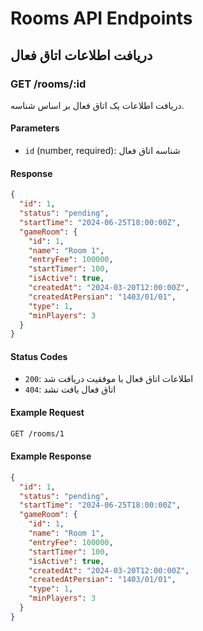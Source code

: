 # Rooms API Endpoints

## دریافت اطلاعات اتاق فعال

### GET /rooms/:id

دریافت اطلاعات یک اتاق فعال بر اساس شناسه.

#### Parameters
- `id` (number, required): شناسه اتاق فعال


#### Response
```json
{
  "id": 1,
  "status": "pending",
  "startTime": "2024-06-25T18:00:00Z",
  "gameRoom": {
    "id": 1,
    "name": "Room 1",
    "entryFee": 100000,
    "startTimer": 100,
    "isActive": true,
    "createdAt": "2024-03-20T12:00:00Z",
    "createdAtPersian": "1403/01/01",
    "type": 1,
    "minPlayers": 3
  }
}
```

#### Status Codes
- `200`: اطلاعات اتاق فعال با موفقیت دریافت شد
- `404`: اتاق فعال یافت نشد

#### Example Request
```bash
GET /rooms/1
```

#### Example Response
```json
{
  "id": 1,
  "status": "pending",
  "startTime": "2024-06-25T18:00:00Z",
  "gameRoom": {
    "id": 1,
    "name": "Room 1",
    "entryFee": 100000,
    "startTimer": 100,
    "isActive": true,
    "createdAt": "2024-03-20T12:00:00Z",
    "createdAtPersian": "1403/01/01",
    "type": 1,
    "minPlayers": 3
  }
}
```
